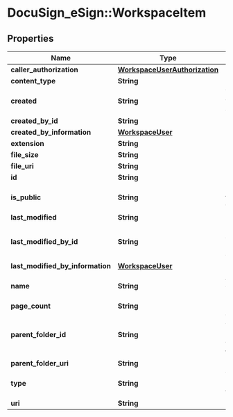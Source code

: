 # DocuSign_eSign::WorkspaceItem

## Properties
Name | Type | Description | Notes
------------ | ------------- | ------------- | -------------
**caller_authorization** | [**WorkspaceUserAuthorization**](WorkspaceUserAuthorization.md) |  | [optional] 
**content_type** | **String** |  | [optional] 
**created** | **String** | The UTC DateTime when the workspace item was created. | [optional] 
**created_by_id** | **String** |  | [optional] 
**created_by_information** | [**WorkspaceUser**](WorkspaceUser.md) |  | [optional] 
**extension** | **String** |  | [optional] 
**file_size** | **String** |  | [optional] 
**file_uri** | **String** |  | [optional] 
**id** | **String** |  | [optional] 
**is_public** | **String** |  If true, this supersedes need for bit mask permission with workspaceUserAuthorization | [optional] 
**last_modified** | **String** |  | [optional] 
**last_modified_by_id** | **String** | Utc date and time the comment was last updated (can only be done by creator) | [optional] 
**last_modified_by_information** | [**WorkspaceUser**](WorkspaceUser.md) |  | [optional] 
**name** | **String** | A simple string description of the item, such as a file name or a folder name. | [optional] 
**page_count** | **String** |  | [optional] 
**parent_folder_id** | **String** | The ID of the parent folder. This is the GUID of the parent folder, or the special value &#39;root&#39; for the root folder. | [optional] 
**parent_folder_uri** | **String** |  | [optional] 
**type** | **String** | The type of the workspace item. Valid values are file, folder. | [optional] 
**uri** | **String** |  | [optional] 


